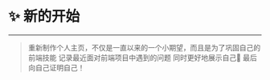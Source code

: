 # :sparkles: 新的开始

---

> 重新制作个人主页，不仅是一直以来的一个小期望，而且是为了巩固自己的前端技能
> 记录最近面对前端项目中遇到的问题
> 同时更好地展示自己:wave:
> 最后向自己证明自己！
